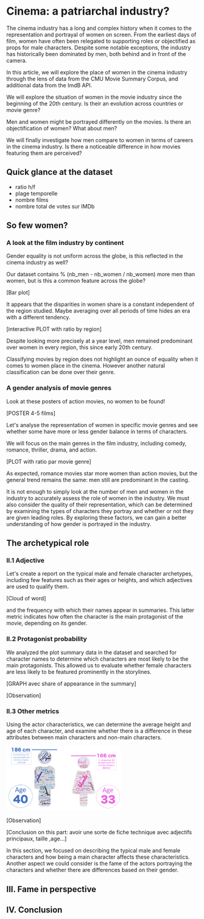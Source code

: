 # Cinema: a patriarchal industry?

The cinema industry has a long and complex history when it comes to the representation and portrayal of women on screen. From the earliest days of film, women have often been relegated to supporting roles or objectified as props for male characters. Despite some notable exceptions, the industry has historically been dominated by men, both behind and in front of the camera.

In this article, we will explore the place of women in the cinema industry through the lens of data from the CMU Movie Summary Corpus, and additional data from the ImdB API.

We will explore the situation of women in the movie industry since the beginning of the 20th century. Is their an evolution across countries or movie genre?

Men and women might be portrayed differently on the movies. Is there an objectification of women? What about men?

We will finally investigate how men compare to women in terms of careers in the cinema industry. Is there a noticeable difference in how movies featuring them are perceived?

## Quick glance at the dataset

- ratio h/f
- plage temporelle
- nombre films
- nombre total de votes sur IMDb

## So few women?

### A look at the film industry by continent

Gender equality is not uniform across the globe, is this reflected in the cinema industry as well?

Our dataset contains % (nb_men - nb_women / nb_women) more men than women, but is this a common feature across the globe?

[Bar plot]

It appears that the disparities in women share is a constant independent of the region studied. Maybe averaging over all periods of time hides an era with a different tendency.

[interactive PLOT with ratio by region]

Despite looking more precisely at a year level, men remained predominant over women in every region, this since early 20th century.

Classifying movies by region does not highlight an ounce of equality when it comes to women place in the cinema. However another natural classification can be done over their genre.

### A gender analysis of movie genres

Look at these posters of action movies, no women to be found!

[POSTER 4-5 films]

Let's analyse the representation of women in specific movie genres and see whether some have more or less gender balance in terms of characters.

We will focus on the main genres in the film industry, including comedy, romance, thriller, drama, and action.

[PLOT with ratio par movie genre]

As expected, romance movies star more women than action movies, but the general trend remains the same: men still are predominant in the casting.

It is not enough to simply look at the number of men and women in the industry to accurately assess the role of women in the industry. We must also consider the quality of their representation, which can be determined by examining the types of characters they portray and whether or not they are given leading roles. By exploring these factors, we can gain a better understanding of how gender is portrayed in the industry.

## The archetypical role

### II.1 Adjective

Let's create a report on the typical male and female character archetypes, including few features such as their ages or heights, and which adjectives are used to qualify them.

[Cloud of word]





and the frequency with which their names appear in summaries. This latter metric indicates how often the character is the main protagonist of the movie, depending on its gender.





### II.2 Protagonist probability

We analyzed the plot summary data in the dataset and searched for character names to determine which characters are most likely to be the main protagonists. This allowed us to evaluate whether female characters are less likely to be featured prominently in the storylines.

[GRAPH avec share of appearance in the summary]

[Observation]

### II.3 Other metrics

Using the actor characteristics, we can determine the average height and age of each character, and examine whether there is a difference in these attributes between main characters and non-main characters.

<img src="figures/average_female_male_cinema.jpg" alt= "female_male_description" width = 60% heigth = auto/>

[Observation]

[Conclusion on this part: avoir une sorte de fiche technique avec adjectifs principaux, taille ,age...]

In this section, we focused on describing the typical male and female characters and how being a main character affects these characteristics. Another aspect we could consider is the fame of the actors portraying the characters and whether there are differences based on their gender.

## III. Fame in perspective



## IV. Conclusion
